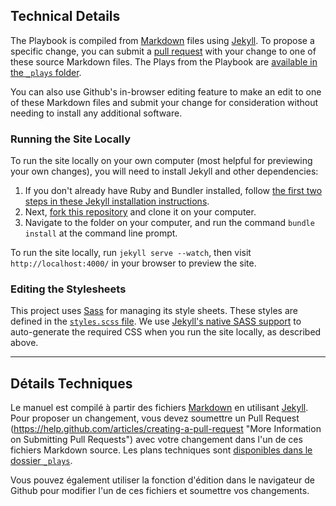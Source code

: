 ## Technical Details

The Playbook is compiled from [Markdown](https://help.github.com/articles/github-flavored-markdown "Link to More Information About Markdown") files using [Jekyll](https://github.com/jekyll/jekyll "Link to More Information about Jekyll"). To propose a specific change, you can submit a [pull request](https://help.github.com/articles/creating-a-pull-request "More Information on Submitting Pull Requests") with your change to one of these source Markdown files. The Plays from the Playbook are [available in the `_plays` folder](https://github.com/cds-snc/technical-playbook-manuel-technique/tree/main/_plays).

You can also use Github's in-browser editing feature to make an edit to one of these Markdown files and submit your change for consideration without needing to install any additional software.

### Running the Site Locally

To run the site locally on your own computer (most helpful for previewing your own changes), you will need to install Jekyll and other dependencies:

1. If you don't already have Ruby and Bundler installed, follow [the first two steps in these Jekyll installation instructions](https://help.github.com/articles/using-jekyll-with-pages#installing-jekyll "Installation instructions for Jekyll").
2. Next, [fork this repository](https://help.github.com/articles/fork-a-repo/ "Instructions for Forking Your Repository") and clone it on your computer.
3. Navigate to the folder on your computer, and run the command `bundle install` at the command line prompt.

To run the site locally, run `jekyll serve --watch`, then visit `http://localhost:4000/` in your browser to preview the site.

### Editing the Stylesheets

This project uses [Sass](http://sass-lang.com/ "Link to Learn More About Sass") for managing its style sheets. These styles are defined in the [`styles.scss` file](assets/_sass/styles.scss). We use [Jekyll's native SASS support](https://jekyllrb.com/docs/assets/) to auto-generate the required CSS when you run the site locally, as described above.

---

## Détails Techniques

Le manuel est compilé à partir des fichiers [Markdown](https://help.github.com/articles/github-flavored-markdown "Link to More Information About Markdown") en utilisant [Jekyll](https://github.com/jekyll/jekyll "Link to More Information about Jekyll"). Pour proposer un changement, vous devez soumettre un Pull Request (https://help.github.com/articles/creating-a-pull-request "More Information on Submitting Pull Requests") avec votre changement dans l'un de ces fichiers Markdown source. Les plans techniques sont [disponibles dans le dossier `_plays`](https://github.com/cds-snc/technical-playbook-manuel-technique/tree/main/_plays).

Vous pouvez également utiliser la fonction d'édition dans le navigateur de Github pour modifier l'un de ces fichiers et soumettre vos changements.